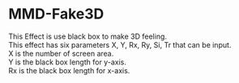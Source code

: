 # MMD-Fake3D
This Effect is use black box to make 3D feeling.  
This effect has six parameters X, Y, Rx, Ry, Si, Tr that can be input.  
X is the number of screen area.  
Y is the black box length for y-axis.  
Rx is the black box length for x-axis.
